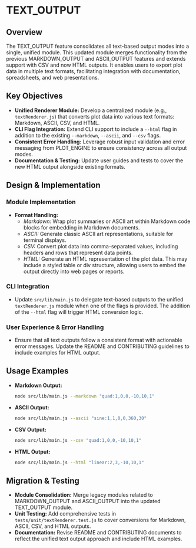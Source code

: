# TEXT_OUTPUT

## Overview
The TEXT_OUTPUT feature consolidates all text-based output modes into a single, unified module. This updated module merges functionality from the previous MARKDOWN_OUTPUT and ASCII_OUTPUT features and extends support with CSV and now HTML outputs. It enables users to export plot data in multiple text formats, facilitating integration with documentation, spreadsheets, and web presentations.

## Key Objectives
- **Unified Renderer Module:** Develop a centralized module (e.g., `textRenderer.js`) that converts plot data into various text formats: Markdown, ASCII, CSV, and HTML.
- **CLI Flag Integration:** Extend CLI support to include a `--html` flag in addition to the existing `--markdown`, `--ascii`, and `--csv` flags.
- **Consistent Error Handling:** Leverage robust input validation and error messaging from PLOT_ENGINE to ensure consistency across all output modes.
- **Documentation & Testing:** Update user guides and tests to cover the new HTML output alongside existing formats.

## Design & Implementation
### Module Implementation
- **Format Handling:**
  - *Markdown:* Wrap plot summaries or ASCII art within Markdown code blocks for embedding in Markdown documents.
  - *ASCII:* Generate classic ASCII art representations, suitable for terminal displays.
  - *CSV:* Convert plot data into comma-separated values, including headers and rows that represent data points.
  - *HTML:* Generate an HTML representation of the plot data. This may include a styled table or div structure, allowing users to embed the output directly into web pages or reports.

### CLI Integration
- Update `src/lib/main.js` to delegate text-based outputs to the unified `textRenderer.js` module when one of the flags is provided. The addition of the `--html` flag will trigger HTML conversion logic.

### User Experience & Error Handling
- Ensure that all text outputs follow a consistent format with actionable error messages. Update the README and CONTRIBUTING guidelines to include examples for HTML output.

## Usage Examples
- **Markdown Output:**
  ```bash
  node src/lib/main.js --markdown "quad:1,0,0,-10,10,1"
  ```
- **ASCII Output:**
  ```bash
  node src/lib/main.js --ascii "sine:1,1,0,0,360,30"
  ```
- **CSV Output:**
  ```bash
  node src/lib/main.js --csv "quad:1,0,0,-10,10,1"
  ```
- **HTML Output:**
  ```bash
  node src/lib/main.js --html "linear:2,3,-10,10,1"
  ```

## Migration & Testing
- **Module Consolidation:** Merge legacy modules related to MARKDOWN_OUTPUT and ASCII_OUTPUT into the updated TEXT_OUTPUT module.
- **Unit Testing:** Add comprehensive tests in `tests/unit/textRenderer.test.js` to cover conversions for Markdown, ASCII, CSV, and HTML outputs.
- **Documentation:** Revise README and CONTRIBUTING documents to reflect the unified text output approach and include HTML examples.
